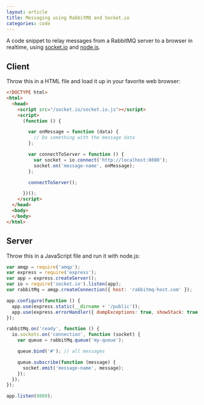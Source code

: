 ```yaml
---
layout: article
title: Messaging using RabbitMQ and Socket.io
categories: code
---
```


A code snippet to relay messages from a RabbitMQ server to a browser in realtime, using [socket.io](http://socket.io) and [node.js](http://nodejs.org).

## Client

Throw this in a HTML file and load it up in your favorite web browser:

```html
<!DOCTYPE html>
<html>
  <head>
    <script src="/socket.io/socket.io.js"></script>
    <script>
      (function () {

        var onMessage = function (data) {
          // Do something with the message data
        };

        var connectToServer = function () {
          var socket = io.connect('http://localhost:8080');
          socket.on('message-name', onMessage);
        };

        connectToServer();

      })();
    </script>
  </head>
  <body>
  </body>
</html>
```

## Server

Throw this in a JavaScript file and run it with node.js:

```javascript
var amqp = require('amqp');
var express = require('express');
var app = express.createServer();
var io = require('socket.io').listen(app);
var rabbitMq = amqp.createConnection({ host: 'rabbitmq-host.com' });

app.configure(function () {
  app.use(express.static(__dirname + '/public'));
  app.use(express.errorHandler({ dumpExceptions: true, showStack: true }));
});

rabbitMq.on('ready', function () {
  io.sockets.on('connection', function (socket) {
    var queue = rabbitMq.queue('my-queue');

    queue.bind('#'); // all messages

    queue.subscribe(function (message) {
      socket.emit('message-name', message);
    });
  });
});

app.listen(8080);
```
